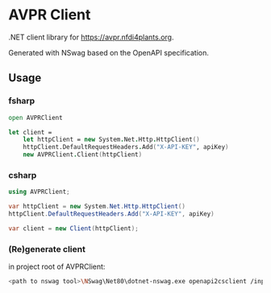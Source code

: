# AVPR Client

.NET client library for https://avpr.nfdi4plants.org.

Generated with NSwag based on the OpenAPI specification.

## Usage

### fsharp

```fsharp
open AVPRClient

let client = 
    let httpClient = new System.Net.Http.HttpClient()
    httpClient.DefaultRequestHeaders.Add("X-API-KEY", apiKey)
    new AVPRClient.Client(httpClient)
```

### csharp

```csharp
using AVPRClient;

var httpClient = new System.Net.Http.HttpClient()
httpClient.DefaultRequestHeaders.Add("X-API-KEY", apiKey)

var client = new Client(httpClient);
```

### (Re)generate client

in project root of AVPRClient:

```bash
<path to nswag tool>\NSwag\Net80\dotnet-nswag.exe openapi2csclient /input:https://avpr.nfdi4plants.org/swagger/v1/swagger.json /namespace:AVPRClient /output:AVPRClient.cs
```
